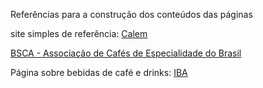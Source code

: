 Referências para a construção dos conteúdos das páginas

site simples de referência: [Calem](https://calem.pt/)


[BSCA - Associação de Cafés de Especialidade do Brasil](https://www.bsca.com.br/index/home)



Página sobre bebidas de café e drinks:
[IBA](https://iba-world.com/)